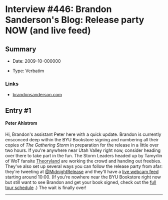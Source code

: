 # Interview #446: Brandon Sanderson's Blog: Release party NOW (and live feed)

## Summary

- Date: 2009-10-000000

- Type: Verbatim

### Links

- [brandonsanderson.com](http://brandonsanderson.com/blog/838/Release-party-NOW-%28and-live-feed%29)


## Entry #1

#### Peter Ahlstrom

Hi, Brandon's assistant Peter here with a quick update. Brandon is currently ensconced deep within the BYU Bookstore signing and numbering all their copies of
*The Gathering Storm*
in preparation for the release in a little over two hours. If you're anywhere near Utah Valley right now, consider heading over there to take part in the fun. The Storm Leaders headed up by Tamyrlin of WoT fansite
[Theoryland](http://www.theoryland.com/)
are working the crowd and handing out freebies. They've also set up several ways you can follow the release party from afar: they're tweeting at
[@MidnightRelease](http://twitter.com/midnightrelease)
and they'll have a
[live webcam feed](http://www.ustream.tv/channel/the-gathering-storm---midnight-release)
starting around 10:00. (If you're nowhere near the BYU Bookstore right now but still want to see Brandon and get your book signed, check out the
[full tour schedule](http://brandonsanderson.com/events)
.) The wait is finally over!


---

